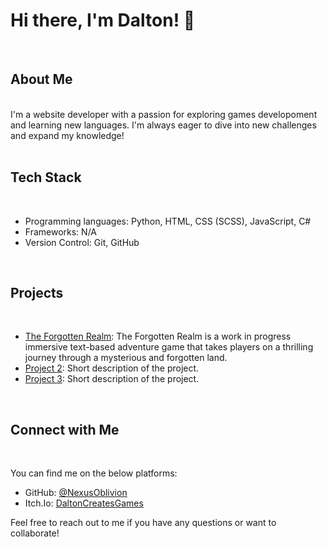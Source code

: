 # Hi there, I'm Dalton! 👋
<br>

## About Me
<br>
I'm a website developer with a passion for exploring games developoment and learning new languages. I'm always eager to dive into new challenges and expand my knowledge!
<br>

<br> 

## Tech Stack

<br>

- Programming languages: Python, HTML, CSS (SCSS), JavaScript, C#
- Frameworks: N/A
- Version Control: Git, GitHub

<br>

## Projects

<br>

- [The Forgotten Realm](https://github.com/NexusOblivion/The-Forgotten-Realm): The Forgotten Realm is a work in progress immersive text-based adventure game that takes players on a thrilling journey through a mysterious and forgotten land.
- [Project 2](link-to-repo): Short description of the project.
- [Project 3](link-to-demo): Short description of the project.

<br>

## Connect with Me

<br>

You can find me on the below platforms:

- GitHub: [@NexusOblivion](https://github.com/NexusOblivion)
- Itch.Io: [DaltonCreatesGames](https://daltoncreatesgames.itch.io/)

Feel free to reach out to me if you have any questions or want to collaborate!



